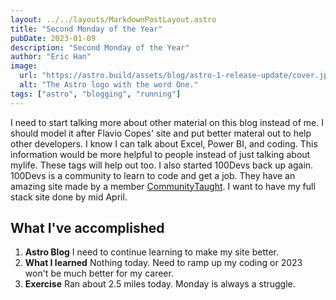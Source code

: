```yaml
---
layout: ../../layouts/MarkdownPostLayout.astro
title: "Second Monday of the Year"
pubDate: 2023-01-09
description: "Second Monday of the Year"
author: "Eric Han"
image:
  url: "https://astro.build/assets/blog/astro-1-release-update/cover.jpeg"
  alt: "The Astro logo with the word One."
tags: ["astro", "blogging", "running"]
---
```


I need to start talking more about other material on this blog instead of me. I should model it after Flavio Copes' site and put better materal out to help other developers. I know I can talk about Excel, Power BI, and coding. This information would be more helpful to people instead of just talking about mylife. These tags will help out too. I also started 100Devs back up again. 100Devs is a community to learn to code and get a job. They have an amazing site made by a member [CommunityTaught](https://communitytaught.org/). I want to have my full stack site done by mid April.

## What I've accomplished

1. **Astro Blog** I need to continue learning to make my site better.
2. **What I learned** Nothing today. Need to ramp up my coding or 2023 won't be much better for my career.
3. **Exercise** Ran about 2.5 miles today. Monday is always a struggle.
